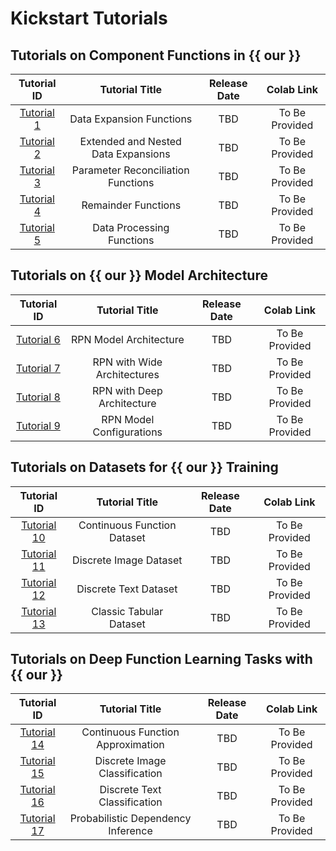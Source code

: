 # Kickstart Tutorials

## Tutorials on Component Functions in {{ our }}

|                     Tutorial ID                     |           Tutorial Title            | Release Date |   Colab Link    |
|:---------------------------------------------------:|:-----------------------------------:|:------------:|:---------------:|
|    [Tutorial 1](./module/expansion_function.md)     |      Data Expansion Functions       |     TBD      | To Be Provided  |
| [Tutorial 2](./module/extended_nested_expansion.md) | Extended and Nested Data Expansions |     TBD      | To Be Provided  |
|  [Tutorial 3](./module/reconciliation_function.md)  | Parameter Reconciliation Functions  |     TBD      | To Be Provided  |
|    [Tutorial 4](./module/remainder_function.md)     |         Remainder Functions         |     TBD      | To Be Provided  |
| [Tutorial 5](./module/data_processing_function.md)  |      Data Processing Functions      |     TBD      | To Be Provided  |

<!-- [![Colab Badge](https://colab.research.google.com/assets/colab-badge.svg)](https://colab.research.google.com/) |-->

## Tutorials on {{ our }} Model Architecture

|             Tutorial ID             |              Tutorial Title              | Release Date |   Colab Link    |
|:-----------------------------------:|:----------------------------------------:|:------------:|:---------------:|
| [Tutorial 6](./model/rpn_model.md)  |          RPN Model Architecture          |     TBD      | To Be Provided  |
|  [Tutorial 7](./model/wide_rpn.md)  |       RPN with Wide Architectures        |     TBD      | To Be Provided  |
|  [Tutorial 8](./model/deep_rpn.md)  |        RPN with Deep Architecture        |     TBD      | To Be Provided  |
| [Tutorial 9](./model/rpn_config.md) |         RPN Model Configurations         |     TBD      | To Be Provided  |


## Tutorials on Datasets for {{ our }} Training

|              Tutorial ID               |       Tutorial Title        | Release Date |   Colab Link    |
|:--------------------------------------:|:---------------------------:|:------------:|:---------------:|
| [Tutorial 10](./data/function_data.md) | Continuous Function Dataset |     TBD      | To Be Provided  |
|  [Tutorial 11](./data/image_data.md)   |   Discrete Image Dataset    |     TBD      | To Be Provided  |
|   [Tutorial 12](./data/text_data.md)   |    Discrete Text Dataset    |     TBD      | To Be Provided  |
| [Tutorial 13](./data/tabular_data.md)  |   Classic Tabular Dataset   |     TBD      | To Be Provided  |

## Tutorials on Deep Function Learning Tasks with {{ our }}

|                   Tutorial ID                   |           Tutorial Title           | Release Date |   Colab Link    |
|:-----------------------------------------------:|:----------------------------------:|:------------:|:---------------:|
| [Tutorial 14](./task/function_approximation.md) | Continuous Function Approximation  |     TBD      | To Be Provided  |
|  [Tutorial 15](./task/image_classification.md)  |   Discrete Image Classification    |     TBD      | To Be Provided  |
|  [Tutorial 16](./task/text_classification.md)   |    Discrete Text Classification    |     TBD      | To Be Provided  |
|  [Tutorial 17](./task/dependency_inference.md)  | Probabilistic Dependency Inference |     TBD      | To Be Provided  |

